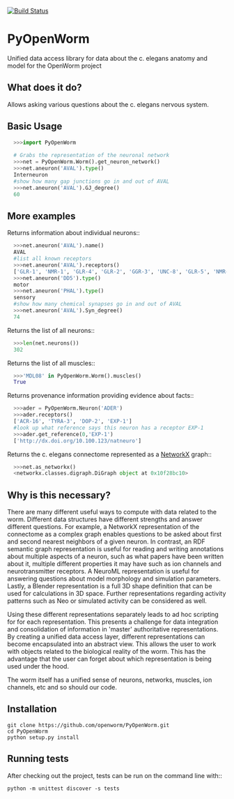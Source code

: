 [![Build Status](https://travis-ci.org/openworm/PyOpenWorm.png?branch=alpha0.5)](https://travis-ci.org/openworm/PyOpenWorm)

PyOpenWorm
===========

Unified data access library for data about the c. elegans anatomy and model for the OpenWorm project

What does it do?
----------------

Allows asking various questions about the c. elegans nervous system.

Basic Usage
-----------

```python
  >>>import PyOpenWorm
  
  # Grabs the representation of the neuronal network
  >>>net = PyOpenWorm.Worm().get_neuron_network()
  >>>net.aneuron('AVAL').type()
  Interneuron
  #show how many gap junctions go in and out of AVAL
  >>>net.aneuron('AVAL').GJ_degree()
  60
```
  
  
More examples
-------------
  
Returns information about individual neurons::

```python
  >>>net.aneuron('AVAL').name()
  AVAL
  #list all known receptors
  >>>net.aneuron('AVAL').receptors()
  ['GLR-1', 'NMR-1', 'GLR-4', 'GLR-2', 'GGR-3', 'UNC-8', 'GLR-5', 'NMR-2']
  >>>net.aneuron('DD5').type()
  motor
  >>>net.aneuron('PHAL').type()
  sensory
  #show how many chemical synapses go in and out of AVAL
  >>>net.aneuron('AVAL').Syn_degree()
  74
```

Returns the list of all neurons::

```python
  >>>len(net.neurons())
  302
```

Returns the list of all muscles::

```python
  >>>'MDL08' in PyOpenWorm.Worm().muscles()
  True
```


Returns provenance information providing evidence about facts::

```python
  >>>ader = PyOpenWorm.Neuron('ADER')
  >>>ader.receptors()
  ['ACR-16', 'TYRA-3', 'DOP-2', 'EXP-1']
  #look up what reference says this neuron has a receptor EXP-1
  >>>ader.get_reference(0,'EXP-1')
  ['http://dx.doi.org/10.100.123/natneuro']
```

Returns the c. elegans connectome represented as a [NetworkX](http://networkx.github.io/documentation/latest/) graph::

```python
  >>>net.as_networkx()
  <networkx.classes.digraph.DiGraph object at 0x10f28bc10>
```

Why is this necessary?
----------------------

There are many different useful ways to compute with data related to the worm.
Different data structures have different strengths and answer different questions.
For example, a NetworkX representation of the connectome as a complex graph enables
questions to be asked about first and second nearest neighbors of a given neuron.
In contrast, an RDF semantic graph representation is useful for reading and 
writing annotations about multiple aspects of a neuron, such as what papers 
have been written about it, multiple different properties it may have such as
ion channels and neurotransmitter receptors.  A NeuroML representation is useful
for answering questions about model morphology and simulation parameters.  Lastly,
a Blender representation is a full 3D shape definition that can be used for 
calculations in 3D space.  Further representations regarding activity patterns
such as Neo or simulated activity can be considered as well.

Using these different representations separately leads to ad hoc scripting for
for each representation.  This presents a challenge for data integration and 
consolidation of information in 'master' authoritative representations.  By
creating a unified data access layer, different representations
can become encapsulated into an abstract view.  This allows the user to work with
objects related to the biological reality of the worm.  This has the advantage that 
the user can forget about which representation is being used under the hood.  

The worm itself has a unified sense of neurons, networks, muscles,
ion channels, etc and so should our code.

Installation
------------

    git clone https://github.com/openworm/PyOpenWorm.git
    cd PyOpenWorm
    python setup.py install

Running tests
-------------

After checking out the project, tests can be run on the command line with::

    python -m unittest discover -s tests
